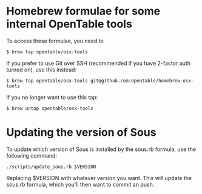 # Homebrew formulae for some internal OpenTable tools

To access these formulae, you need to

    $ brew tap opentable/osx-tools

If you prefer to use Git over SSH (recommended if you have 2-factor auth turned on), use this instead:

    $ brew tap opentable/osx-tools git@github.com:opentable/homebrew-osx-tools

If you no longer want to use this tap:

    $ brew untap opentable/osx-tools

# Updating the version of Sous

To update which version of Sous is installed by the sous.rb formula,
use the following command:

```shell
./scripts/update_sous.rb $VERSION
```

Replacing $VERSION with whatever version you want. This will update the sous.rb formula,
which you'll then want to commit an push.

